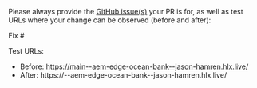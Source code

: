 Please always provide the [GitHub issue(s)](../issues) your PR is for, as well as test URLs where your change can be observed (before and after):

Fix #<gh-issue-id>

Test URLs:
- Before: https://main--aem-edge-ocean-bank--jason-hamren.hlx.live/
- After: https://<branch>--aem-edge-ocean-bank--jason-hamren.hlx.live/
